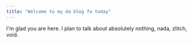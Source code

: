 ```yaml
---
title: "Welcome to my da blog fo today"
---
```


I'm glad you are here. I plan to talk about absolutely nothing, nada, zlitch, void.
